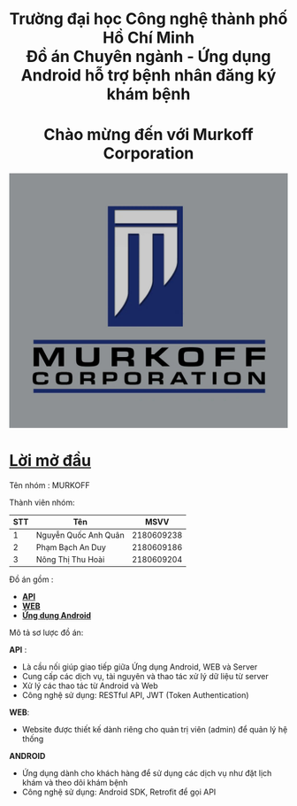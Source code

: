 <h1 align="center"> Trường đại học Công nghệ thành phố Hồ Chí Minh <br/>
    Đồ án Chuyên ngành - 
    Ứng dụng Android hỗ trợ bệnh nhân đăng ký khám bệnh 
</h1>

<h1 align ="center"> Chào mừng đến với Murkoff Corporation</h1>

<p align="center">
    <img src="./photo/647b1d392e6a9734ce7b.jpg">
</p>



# [**Lời mở đầu**](#lời-mở-đầu)

Tên nhóm : MURKOFF

Thành viên nhóm:

|STT|Tên|MSVV|
|---|---|----|
|1|Nguyễn Quốc Anh Quân|2180609238|
|2|Phạm Bạch An Duy|2180609186|
|3|Nông Thị Thu Hoài|2180609204|


Đồ án gồm :
* [**API**](#)
* [**WEB**]()
* [**Ứng dụng Android**](https://github.com/duypham666/DACN_MURKOFF_CARE_ANDROID)

Mô tả sơ lược đồ án:

**API** : 
- Là cầu nối giúp giao tiếp giữa Ứng dụng Android, WEB và Server
- Cung cấp các dịch vụ, tài nguyên và thao tác xử lý dữ liệu từ server
- Xử lý các thao tác từ Android và Web
- Công nghệ sử dụng: RESTful API, JWT (Token Authentication) 

**WEB**:
- Website được thiết kế dành riêng cho quản trị viên (admin) để quản lý hệ thống

**ANDROID**
- Ứng dụng dành cho khách hàng để sử dụng các dịch vụ như đặt lịch khám và theo dõi khám bệnh
- Công nghệ sử dụng: Android SDK, Retrofit để gọi API
